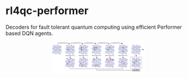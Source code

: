 # rl4qc-performer

Decoders for fault tolerant quantum computing using efficient Performer based DQN agents.

<p align="center">
<img src="https://github.com/jwallbridge/rl4qc-performer/blob/main/figures/decoding_cycle.pdf" width="50%" height="50%">
</p>
